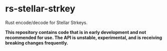 # rs-stellar-strkey
Rust encode/decode for Stellar Strkeys.

**This repository contains code that is in early development and not recommended for use. The API is unstable, experimental, and is receiving breaking changes frequently.**
